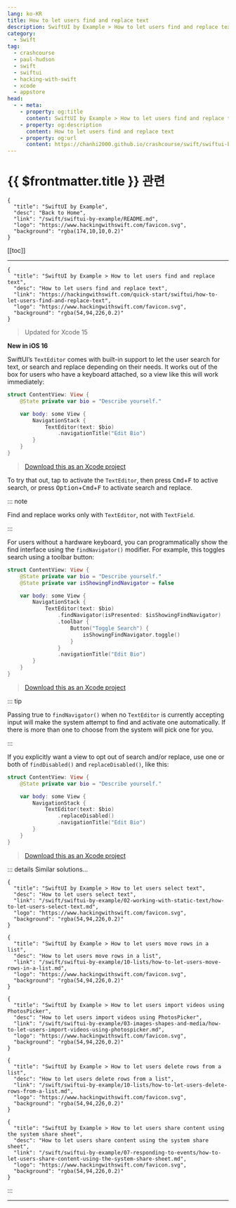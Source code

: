 ```yaml
---
lang: ko-KR
title: How to let users find and replace text
description: SwiftUI by Example > How to let users find and replace text
category:
  - Swift
tag: 
  - crashcourse
  - paul-hudson
  - swift
  - swiftui
  - hacking-with-swift
  - xcode
  - appstore
head:
  - - meta:
    - property: og:title
      content: SwiftUI by Example > How to let users find and replace text
    - property: og:description
      content: How to let users find and replace text
    - property: og:url
      content: https://chanhi2000.github.io/crashcourse/swift/swiftui-by-example/07-responding-to-events/how-to-let-users-find-and-replace-text.html
---
```


# {{ $frontmatter.title }} 관련

```component VPCard
{
  "title": "SwiftUI by Example",
  "desc": "Back to Home",
  "link": "/swift/swiftui-by-example/README.md",
  "logo": "https://www.hackingwithswift.com/favicon.svg",
  "background": "rgba(174,10,10,0.2)"
}
```

[[toc]]

---

```component VPCard
{
  "title": "SwiftUI by Example > How to let users find and replace text",
  "desc": "How to let users find and replace text",
  "link": "https://hackingwithswift.com/quick-start/swiftui/how-to-let-users-find-and-replace-text",
  "logo": "https://www.hackingwithswift.com/favicon.svg",
  "background": "rgba(54,94,226,0.2)"
}
```

> Updated for Xcode 15

**New in iOS 16**

SwiftUI’s `TextEditor` comes with built-in support to let the user search for text, or search and replace depending on their needs. It works out of the box for users who have a keyboard attached, so a view like this will work immediately:

```swift
struct ContentView: View {
    @State private var bio = "Describe yourself."

    var body: some View {
        NavigationStack {
            TextEditor(text: $bio)
                .navigationTitle("Edit Bio")
        }
    }
}
```

> [<FontIcon icon="fas fa-file-zipper"/>Download this as an Xcode project](https://www.hackingwithswift.com/files/projects/swiftui/how-to-let-users-find-and-replace-text-1.zip)

To try that out, tap to activate the `TextEditor`, then press <kbd>Cmd</kbd>+<kbd>F</kbd> to active search, or press <kbd>Option</kbd>+<kbd>Cmd</kbd>+<kbd>F</kbd> to activate search and replace.

::: note

Find and replace works only with `TextEditor`, not with `TextField`.

:::

For users without a hardware keyboard, you can programmatically show the find interface using the `findNavigator()` modifier. For example, this toggles search using a toolbar button:

```swift
struct ContentView: View {
    @State private var bio = "Describe yourself."
    @State private var isShowingFindNavigator = false

    var body: some View {
        NavigationStack {
            TextEditor(text: $bio)
                .findNavigator(isPresented: $isShowingFindNavigator)
                .toolbar {
                    Button("Toggle Search") {
                        isShowingFindNavigator.toggle()
                    }
                }
                .navigationTitle("Edit Bio")
        }
    }
}
```

> [<FontIcon icon="fas fa-file-zipper"/>Download this as an Xcode project](https://www.hackingwithswift.com/files/projects/swiftui/how-to-let-users-find-and-replace-text-2.zip)

::: tip

Passing true to `findNavigator()` when no `TextEditor` is currently accepting input will make the system attempt to find and activate one automatically. If there is more than one to choose from the system will pick one for you.

:::

If you explicitly want a view to opt out of search and/or replace, use one or both of `findDisabled()` and `replaceDisabled()`, like this:

```swift
struct ContentView: View {
    @State private var bio = "Describe yourself."

    var body: some View {
        NavigationStack {
            TextEditor(text: $bio)
                .replaceDisabled()
                .navigationTitle("Edit Bio")
        }
    }
}
```

> [<FontIcon icon="fas fa-file-zipper"/>Download this as an Xcode project](https://www.hackingwithswift.com/files/projects/swiftui/how-to-let-users-find-and-replace-text-1.zip)

::: details Similar solutions…

```component VPCard
{
  "title": "SwiftUI by Example > How to let users select text",
  "desc": "How to let users select text",
  "link": "/swift/swiftui-by-example/02-working-with-static-text/how-to-let-users-select-text.md",
  "logo": "https://www.hackingwithswift.com/favicon.svg",
  "background": "rgba(54,94,226,0.2)"
}
```

```component VPCard
{
  "title": "SwiftUI by Example > How to let users move rows in a list",
  "desc": "How to let users move rows in a list",
  "link": "/swift/swiftui-by-example/10-lists/how-to-let-users-move-rows-in-a-list.md",
  "logo": "https://www.hackingwithswift.com/favicon.svg",
  "background": "rgba(54,94,226,0.2)"
}
```

```component VPCard
{
  "title": "SwiftUI by Example > How to let users import videos using PhotosPicker",
  "desc": "How to let users import videos using PhotosPicker",
  "link": "/swift/swiftui-by-example/03-images-shapes-and-media/how-to-let-users-import-videos-using-photospicker.md",
  "logo": "https://www.hackingwithswift.com/favicon.svg",
  "background": "rgba(54,94,226,0.2)"
}
```

```component VPCard
{
  "title": "SwiftUI by Example > How to let users delete rows from a list",
  "desc": "How to let users delete rows from a list",
  "link": "/swift/swiftui-by-example/10-lists/how-to-let-users-delete-rows-from-a-list.md",
  "logo": "https://www.hackingwithswift.com/favicon.svg",
  "background": "rgba(54,94,226,0.2)"
}
```

```component VPCard
{
  "title": "SwiftUI by Example > How to let users share content using the system share sheet",
  "desc": "How to let users share content using the system share sheet",
  "link": "/swift/swiftui-by-example/07-responding-to-events/how-to-let-users-share-content-using-the-system-share-sheet.md",
  "logo": "https://www.hackingwithswift.com/favicon.svg",
  "background": "rgba(54,94,226,0.2)"
}
```

:::

---

<TagLinks />